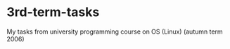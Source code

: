 3rd-term-tasks
==============

My tasks from university programming course on OS (Linux) (autumn term 2006)